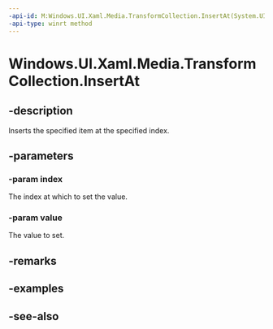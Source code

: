 ```yaml
---
-api-id: M:Windows.UI.Xaml.Media.TransformCollection.InsertAt(System.UInt32,Windows.UI.Xaml.Media.Transform)
-api-type: winrt method
---
```


<!-- Method syntax
public void InsertAt(System.UInt32 index, Windows.UI.Xaml.Media.Transform value)
-->

# Windows.UI.Xaml.Media.TransformCollection.InsertAt

## -description
Inserts the specified item at the specified index.



## -parameters
### -param index
The index at which to set the value.

### -param value
The value to set.

## -remarks

## -examples

## -see-also

